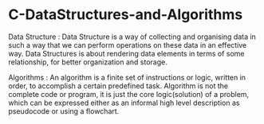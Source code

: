 # C-DataStructures-and-Algorithms
Data Structure :
Data Structure is a way of collecting and organising data in such a way that we can perform operations on these data in an effective way. Data Structures is about rendering data elements in terms of some relationship, for better organization and storage.

Algorithms :
An algorithm is a finite set of instructions or logic, written in order, to accomplish a certain predefined task. Algorithm is not the complete code or program, it is just the core logic(solution) of a problem, which can be expressed either as an informal high level description as pseudocode or using a flowchart.

